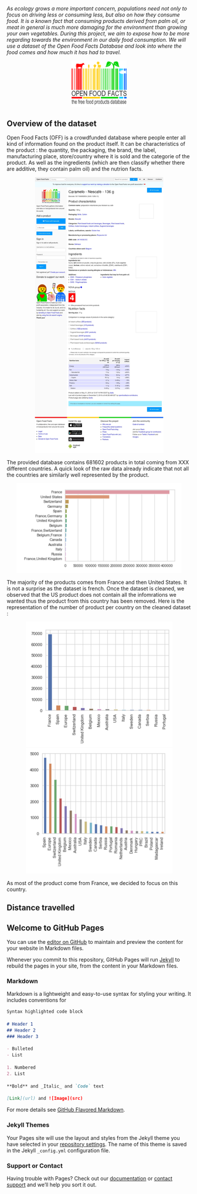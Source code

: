 _As ecology grows a more important concern, populations need not only to focus on driving less or consuming less, but also on how they consume food. It is a known fact that consuming products derived from palm oil, or meat in general is much more damaging for the environment than growing your own vegetables. During this project, we aim to expose how to be more regarding towards the environment in our daily food consumption. We will use a dataset of the Open Food Facts Database and look into where the food comes and how much it has had to travel._

<p align="center">
  <img src="figures/openfoodfacts-logo-en-356x300.png" alt="drawing" width="150"/>
</p>


## Overview of the dataset
Open Food Facts (OFF) is a crowdfunded database where people enter all kind of information found on the product itself. It can be characteristics of the product : the quantity, the packaging, the brand, the label, manufacturing place, store/country where it is sold and the categorie of the product. As well as the ingredients (which are then classify whether there are additive, they contain palm oil) and the nutrion facts.

<p align="center">
  <img src="figures/shot-20181205-28139-1uu0su9.jpeg" width="350"/>
</p>

The provided database contains 681602 products in total coming from XXX different countries. A quick look of the raw data already indicate that not all the countries are similarly well represented by the product. 

<p align="center">
  <img src="figures/raw_product_country.png" width="450"/>
</p>

The majority of the products comes from France and then United States. It is not a surprise as the dataset is french. Once the dataset is cleaned, we observed that the US product does not contain all the infomrations we wanted thus the product from this country has been removed. Here is the representation of the number of product per country on the cleaned dataset :

<p align="center">
  <img src="figures/cleaned_withFrance.png" width="400"/>
  <img src="figures/cleaned-woFrance.png" width="400"/>
</p>

As most of the product come from France, we decided to focus on this country.



## Distance travelled




## Welcome to GitHub Pages

You can use the [editor on GitHub](https://github.com/jev26/test.github.io/edit/master/index.md) to maintain and preview the content for your website in Markdown files.

Whenever you commit to this repository, GitHub Pages will run [Jekyll](https://jekyllrb.com/) to rebuild the pages in your site, from the content in your Markdown files.

### Markdown

Markdown is a lightweight and easy-to-use syntax for styling your writing. It includes conventions for

```markdown
Syntax highlighted code block

# Header 1
## Header 2
### Header 3

- Bulleted
- List

1. Numbered
2. List

**Bold** and _Italic_ and `Code` text

[Link](url) and ![Image](src)
```

For more details see [GitHub Flavored Markdown](https://guides.github.com/features/mastering-markdown/).

### Jekyll Themes

Your Pages site will use the layout and styles from the Jekyll theme you have selected in your [repository settings](https://github.com/jev26/test.github.io/settings). The name of this theme is saved in the Jekyll `_config.yml` configuration file.

### Support or Contact

Having trouble with Pages? Check out our [documentation](https://help.github.com/categories/github-pages-basics/) or [contact support](https://github.com/contact) and we’ll help you sort it out.
